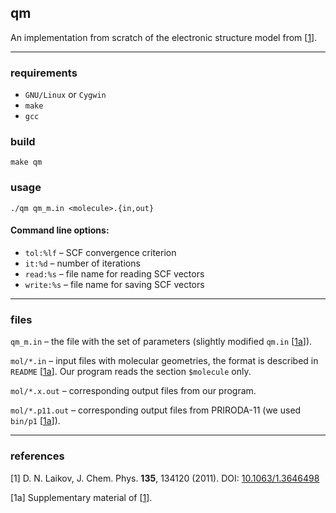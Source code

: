 ## qm
An implementation from scratch of the electronic structure model from \[[1]\].

---

### requirements
* `GNU/Linux` or `Cygwin`
* `make`
* `gcc`

### build
```
make qm
```

### usage
```
./qm qm_m.in <molecule>.{in,out}
```
#### Command line options:
* `tol:%lf`   – SCF convergence criterion
* `it:%d`     – number of iterations
* `read:%s`   – file name for reading SCF vectors 
* `write:%s`  – file name for saving  SCF vectors 

---

### files

`qm_m.in`  –
the file with the set of parameters
(slightly modified `qm.in` \[[1a]\]).

`mol/*.in`  –
input files with molecular geometries,
the format is described in `README` \[[1a]\].
Our program reads the section `$molecule` only.

`mol/*.x.out`  –
corresponding output files from our program.

`mol/*.p11.out` –
corresponding output files from PRIRODA-11
(we used `bin/p1` \[[1a]\]).

---

### references

<a name="ref1">\[1\]</a>
D. N. Laikov, J. Chem. Phys. **135**, 134120 (2011).
DOI: [10.1063/1.3646498](http://dx.doi.org/10.1063/1.3646498)

<a name="ref1a">\[1a\]</a>
Supplementary material of \[[1]\].

[1]: #ref1
[1a]: #ref1a

